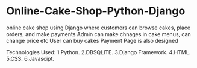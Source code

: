 # Online-Cake-Shop-Python-Django
 online cake shop using Django where customers can browse cakes, place orders, and make payments
 Admin can make chnages in cake menus, can change price etc
 User can buy cakes 
 Payment Page is also designed

 Technologies Used:
 1.Python.
 2.DBSQLITE.
 3.Django Framework.
 4.HTML.
 5.CSS.
 6.Javascipt.
